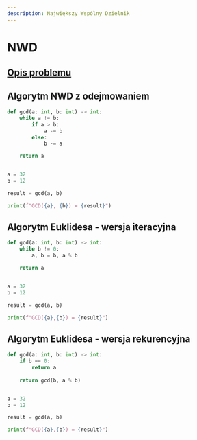 ```yaml
---
description: Największy Wspólny Dzielnik
---
```


# NWD

## [Opis problemu](../../../../algorithms/integers/gcd.md)


## Algorytm NWD z odejmowaniem

```python linenums="1"
def gcd(a: int, b: int) -> int:
    while a != b:
        if a > b:
            a -= b
        else:
            b -= a

    return a


a = 32
b = 12

result = gcd(a, b)

print(f"GCD({a}, {b}) = {result}")
```


## Algorytm Euklidesa - wersja iteracyjna

```python linenums="1"
def gcd(a: int, b: int) -> int:
    while b != 0:
        a, b = b, a % b

    return a


a = 32
b = 12

result = gcd(a, b)

print(f"GCD({a},{b}) = {result}")
```


## Algorytm Euklidesa - wersja rekurencyjna

```python linenums="1"
def gcd(a: int, b: int) -> int:
    if b == 0:
        return a
        
    return gcd(b, a % b)


a = 32
b = 12

result = gcd(a, b)

print(f"GCD({a},{b}) = {result}")
```

